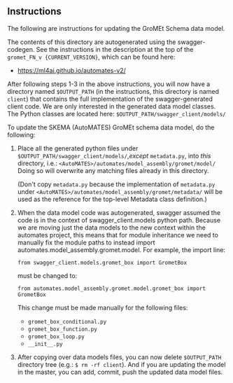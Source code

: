 ## Instructions

The following are instructions for updating the GroMEt Schema data model.

The contents of this directory are autogenerated using the swagger-codegen. 
See the instructions in the description at the top of the `gromet_FN_v
{CURRENT_VERSION}`, which can be found here:
- https://ml4ai.github.io/automates-v2/

After following steps 1-3 in the above instructions, you will now have a 
directory named `$OUTPUT_PATH` (in the instructions, this directory is 
named `client`) that contains the full implementation of the 
swagger-generated client code. We are only interested in the generated data 
model classes. The Python classes are located here: 
`$OUTPUT_PATH/swagger_client/models/`

To update the SKEMA (AutoMATES) GroMEt schema data model, do the following:

1. Place all the generated python files under 
   `$OUTPUT_PATH/swagger_client/models/`,_except_ `metadata.py`, into _this_ 
   directory, i.e.:
   `<AutoMATES>/automates/model_assembly/gromet/model/`
   Doing so will overwrite any matching files already in this directory.
   
   (Don't copy `metadata.py` because the implementation of `metadata.py` under 
   `<AutoMATES>/automates/model_assembly/gromet/metadata/` will be used as 
   the reference for the top-level Metadata class definition.)

2. When the data model code was autogenerated, swagger assumed the code 
   is in the context of swagger_client.models python path. Because we are 
   moving just the data models to the new context within the automates project, 
   this means that for module inheritance we need to manually fix the module 
   paths to instead import automates.model_assembly.gromet.model. For 
   example, the import line:
      ```
      from swagger_client.models.gromet_box import GrometBox
      ```
   must be changed to:
      ```
      from automates.model_assembly.gromet.model.gromet_box import GrometBox
      ```
   This change must be made manually for the following files:
   - `gromet_box_conditional.py`
   - `gromet_box_function.py`
   - `gromet_box_loop.py`
   - `__init__.py`

4. After copying over data models files, you can now delete `$OUTPUT_PATH` 
   directory tree (e.g.: `$ rm -rf client`).
   And if you are updating the model in the master, you can add, commit, 
   push the updated data model files.

